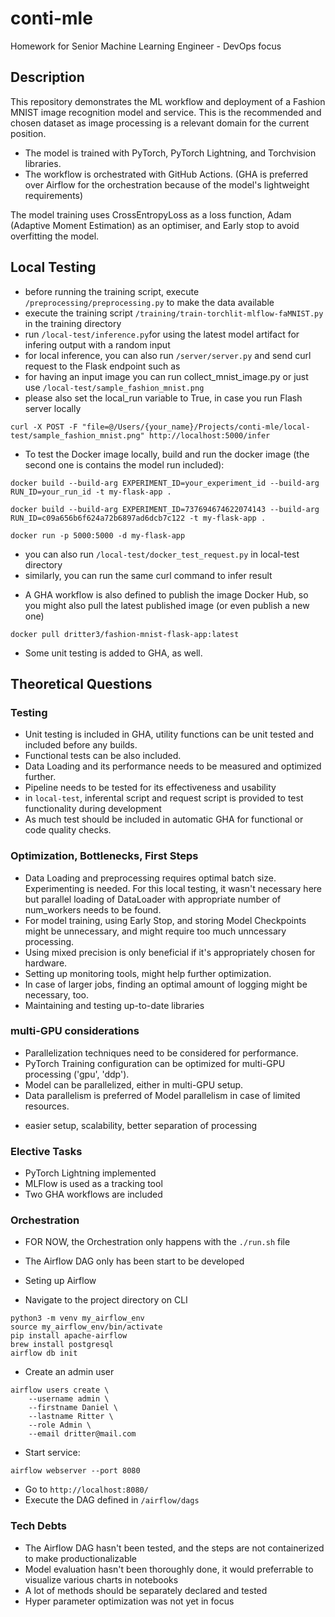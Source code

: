 # conti-mle
Homework for Senior Machine Learning Engineer - DevOps focus

## Description

This repository demonstrates the ML workflow and deployment of a Fashion MNIST image recognition model and service.
This is the recommended and chosen dataset as image processing is a relevant domain for the current position.

* The model is trained with PyTorch, PyTorch Lightning, and Torchvision libraries.
* The workflow is orchestrated with GitHub Actions.
  (GHA is preferred over Airflow for the orchestration because of the model's lightweight requirements)

The model training uses CrossEntropyLoss as a loss function, Adam (Adaptive Moment Estimation) as an optimiser, and Early stop to avoid overfitting the model.

## Local Testing

* before running the training script, execute `/preprocessing/preprocessing.py` to make the data available
* execute the training script `/training/train-torchlit-mlflow-faMNIST.py` in the training directory
* run `/local-test/inference.py`for using the latest model artifact for infering output with a random input
* for local inference, you can also run `/server/server.py` and send curl request to the Flask endpoint such as
* for having an input image you can run collect_mnist_image.py or just use `/local-test/sample_fashion_mnist.png`
* please also set the local_run variable to True, in case you run Flash server locally
```
curl -X POST -F "file=@/Users/{your_name}/Projects/conti-mle/local-test/sample_fashion_mnist.png" http://localhost:5000/infer
```

* To test the Docker image locally, build and run the docker image (the second one is contains the model run included):
```
docker build --build-arg EXPERIMENT_ID=your_experiment_id --build-arg RUN_ID=your_run_id -t my-flask-app .
```
```
docker build --build-arg EXPERIMENT_ID=737694674622074143 --build-arg RUN_ID=c09a656b6f624a72b6897ad6dcb7c122 -t my-flask-app . 
```
```
docker run -p 5000:5000 -d my-flask-app
```
- you can also run `/local-test/docker_test_request.py` in local-test directory
- similarly, you can run the same curl command to infer result

* A GHA workflow is also defined to publish the image Docker Hub, so you might also pull the latest published image (or even publish a new one)
```
docker pull dritter3/fashion-mnist-flask-app:latest
```  
* Some unit testing is added to GHA, as well.

## Theoretical Questions

### Testing

* Unit testing is included in GHA, utility functions can be unit tested and included before any builds.
* Functional tests can be also included.
* Data Loading and its performance needs to be measured and optimized further.
* Pipeline needs to be tested for its effectiveness and usability
* in `local-test`, inferental script and request script is provided to test functionality during development
* As much test should be included in automatic GHA for functional or code quality checks.

### Optimization, Bottlenecks, First Steps

* Data Loading and preprocessing requires optimal batch size. Experimenting is needed. For this local testing, it wasn't necessary here but parallel loading of DataLoader with appropriate number of num_workers needs to be found.
* For model training, using Early Stop, and storing Model Checkpoints might be unnecessary, and might require too much unncessary processing.
* Using mixed precision is only beneficial if it's appropriately chosen for hardware.
* Setting up monitoring tools, might help further optimization.
* In case of larger jobs, finding an optimal amount of logging might be necessary, too.
* Maintaining and testing up-to-date libraries

### multi-GPU considerations

* Parallelization techniques need to be considered for performance.
* PyTorch Training configuration can be optimized for multi-GPU processing ('gpu', 'ddp').
* Model can be parallelized, either in multi-GPU setup.
* Data parallelism is preferred of Model parallelism in case of limited resources.
- easier setup, scalability, better separation of processing

### Elective Tasks

* PyTorch Lightning implemented
* MLFlow is used as a tracking tool
* Two GHA workflows are included


### Orchestration

* FOR NOW, the Orchestration only happens with the `./run.sh` file
* The Airflow DAG only has been start to be developed

* Seting up Airflow
* Navigate to the project directory on CLI
```
python3 -m venv my_airflow_env 
source my_airflow_env/bin/activate
pip install apache-airflow
brew install postgresql
airflow db init
```
* Create an admin user
```
airflow users create \
    --username admin \
    --firstname Daniel \
    --lastname Ritter \
    --role Admin \
    --email dritter@mail.com
```
* Start service:
```
airflow webserver --port 8080
```
* Go to `http://localhost:8080/`
* Execute the DAG defined in `/airflow/dags`


### Tech Debts

* The Airflow DAG hasn't been tested, and the steps are not containerized to make productionalizable
* Model evaluation hasn't been thoroughly done, it would preferrable to visualize various charts in notebooks
* A lot of methods should be separately declared and tested
* Hyper parameter optimization was not yet in focus